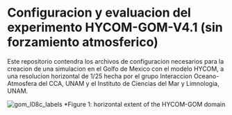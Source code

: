 # Configuracion y evaluacion del experimento HYCOM-GOM-V4.1 (sin forzamiento atmosferico)

Este repositorio contendra los archivos de configuracion necesarios para la creacion de una simulacion en el Golfo de Mexico con el modelo HYCOM, a una resolucion horizontal de 1/25  hecha por el grupo Interaccion Oceano-Atmosfera del CCA, UNAM y el Instituto de Ciencias del Mar y Limnologia, UNAM.


![gom_l08c_labels](https://user-images.githubusercontent.com/50562184/93612619-533a6280-f995-11ea-8b7a-e5dba8107901.jpg)
*Figure 1: horizontal extent of the HYCOM-GOM domain



